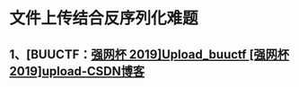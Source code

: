 # 文件上传结合反序列化难题

## 1、[BUUCTF：[强网杯 2019\]Upload_buuctf [强网杯 2019]upload-CSDN博客](https://blog.csdn.net/mochu7777777/article/details/105131257)